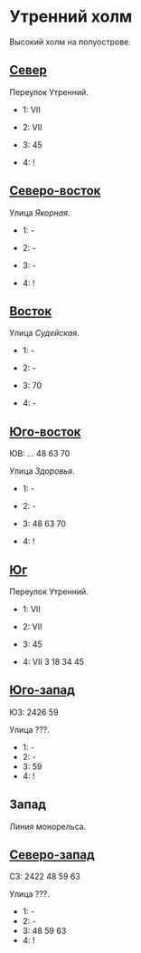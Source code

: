 # Утренний холм

Высокий холм на полуострове.

## [Север](./500120.md)

Переулок Утренний.

* 1:    VII
* 2:    VII

* 3:    45
* 4:    !

## [Северо-восток](./520120.md)

Улица *Якорная*.

* 1:    -
* 2:    -

* 3:    -
* 4:    !

## [Восток](./520125.md)

Улица *Судейская*.

* 1:    -
* 2:    -

* 3:    70
* 4:    -

## [Юго-восток](./505135.md)

ЮВ: ...                     48  63  70

Улица *Здоровья*.

* 1:    -
* 2:    -

* 3:    48  63  70
* 4:    !

## [Юг](./500130.md)

Переулок Утренний.

* 1:    VII
* 2:    VII

* 3:    45
* 4:    VII 3   18  34  45

## [Юго-запад]()

ЮЗ: 2426                    59

Улица ???.

* 1:    -
* 2:    -
* 3:    59
* 4:    !

## Запад

Линия монорельса.

## [Северо-запад]()

СЗ: 2422                    48  59  63

Улица ???.

* 1:    -
* 2:    -
* 3:    48  59  63
* 4:    !
